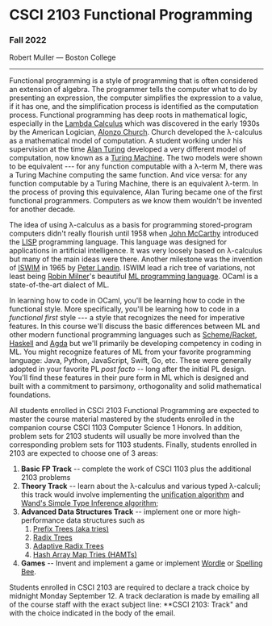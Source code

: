 # CSCI 2103 Functional Programming

### Fall 2022

Robert Muller — Boston College

---

Functional programming is a style of programming that is often considered an extension of algebra. The programmer tells the computer what to do by presenting an expression, the computer simplifies the expression to a value, if it has one, and the simplification process is identified as the computation process. Functional programming has deep roots in mathematical logic, especially in the [Lambda Calculus](https://en.wikipedia.org/wiki/Lambda_calculus) which was discovered in the early 1930s by the American Logician, [Alonzo Church](https://en.wikipedia.org/wiki/Alonzo_Church). Church developed the λ-calculus as a mathematical model of computation. A student working under his supervision at the time [Alan Turing](https://en.wikipedia.org/wiki/Alan_Turing) developed a very different model of computation, now known as a [Turing Machine](https://en.wikipedia.org/wiki/Turing_machine). The two models were shown to be equivalent --- for any function computable with a λ-term M, there was a Turing Machine computing the same function. And vice versa: for any function computable by a Turing Machine, there is an equivalent λ-term. In the process of proving this equivalence, Alan Turing became one of the first functional programmers. Computers as we know them wouldn't be invented for another decade.

The idea of using λ-calculus as a basis for programming stored-program computers didn't really flourish until 1958 when [John McCarthy](https://en.wikipedia.org/wiki/John_McCarthy_(computer_scientist)) introduced the [LISP](https://en.wikipedia.org/wiki/Lisp_(programming_language)) programming language. This language was designed for applications in artificial intelligence. It was very loosely based on λ-calculus but many of the main ideas were there. Another milestone was the invention of [ISWIM](https://en.wikipedia.org/wiki/ISWIM#:~:text=ISWIM%20is%20an%20imperative%20programming,mechanism%3A%20the%20program%20point%20operator.) in 1965 by [Peter Landin](https://en.wikipedia.org/wiki/Peter_Landin). ISWIM lead a rich tree of variations, not least being [Robin Milner](https://en.wikipedia.org/wiki/Robin_Milner)'s beautiful [ML programming language](https://en.wikipedia.org/wiki/ML_(programming_language)). OCaml is a state-of-the-art dialect of ML. 

In learning how to code in OCaml, you'll be learning how to code in the functional style. More specifically, you'll be learning how to code in a *functional first* style --- a style that recognizes the need for imperative features.
In this course we'll discuss the basic differences between ML and other modern functional programming languages such as [Scheme/Racket](https://en.wikipedia.org/wiki/Racket_(programming_language)), [Haskell](https://en.wikipedia.org/wiki/Haskell) and [Agda](https://en.wikipedia.org/wiki/Agda_(programming_language)) but we'll primarily be developing competency in coding in ML. You might recognize features of ML from your favorite programming language: Java, Python, JavaScript, Swift, Go, etc. These were generally adopted in your favorite PL *post facto* -- long after the initial PL design. You'll find these features in their pure form in ML which is designed and built with a commitment to parsimony, orthogonality and solid mathematical foundations.

All students enrolled in CSCI 2103 Functional Programming are expected to master the course material mastered by the students enrolled in the companion course CSCI 1103 Computer Science 1 Honors. In addition, problem sets for 2103 students will usually be more involved than the corresponding problem sets for 1103 students. Finally, students enrolled in 2103 are expected to choose one of 3 areas:

1. **Basic FP Track** -- complete the work of CSCI 1103 plus the additional 2103 problems
2. **Theory  Track** -- learn about the λ-calculus and various typed λ-calculi; this track would involve implementing the [unification algorithm](https://en.wikipedia.org/wiki/Unification_(computer_science)) and [Wand's Simple Type Inference algorithm](http://web.cs.ucla.edu/~palsberg/course/cs239/reading/wand87.pdf);
3. **Advanced Data Structures Track** -- implement one or more high-performance data structures such as
   1. [Prefix Trees (aka tries)](https://en.wikipedia.org/wiki/Trie)
   2. [Radix Trees](https://en.wikipedia.org/wiki/Radix_tree)
   3. [Adaptive Radix Trees](https://db.in.tum.de/~leis/papers/ART.pdf)
   4. [Hash Array Map Tries (HAMTs)](https://en.wikipedia.org/wiki/Hash_array_mapped_tries)
4. **Games** -- Invent and implement a game or implement [Wordle](https://www.nytimes.com/games/wordle/index.html) or
[Spelling Bee](https://www.nytimes.com/puzzles/spelling-bee).

Students enrolled in CSCI 2103 are required to declare a track choice by
midnight Monday September 12. A track declaration is made by emailing all
of the course staff with the exact subject line: **CSCI 2103: Track" and
with the choice indicated in the body of the email.
